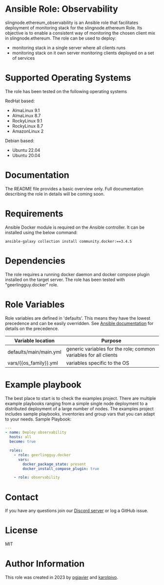 # Ansible Role: Observability

slingnode.ethereum_observability is an Ansible role that facilitates deployment of monitoring stack for the slingnode.ethereum Role. Its objective is to enable a consistent way of monitoring the chosen client mix in slingnode.ethereum. The role can be used to deploy:

* monitoring stack in a single server where all clients runs
* monitoring stack on it own server monitoring clients deployed on a set of services


# Supported Operating Systems

The role has been tested on the following operating systems

RedHat based:

* AlmaLinux 9.1
* AlmaLinux 8.7
* RockyLinux 9.1
* RockyLinux 8.7
* AmazonLinux 2

Debian based:

* Ubuntu 22.04
* Ubuntu 20.04

# Documentation

The README file provides a basic overview only. Full documentation describing the role in details will be coming soon.

# Requirements

Ansible Docker module is required on the Ansible controller. It can be installed using the below command:

```
ansible-galaxy collection install community.docker:==3.4.5
```

# Dependencies

The role requires a running docker daemon and docker compose plugin installed on the target server. The role has been tested with "geerlingguy.docker" role.

# Role Variables

Role variables are defined in 'defaults'. This means they have the lowest precedence and can be easily overridden. See [Ansible documentation](https://docs.ansible.com/ansible/latest/playbook\_guide/playbooks\_variables.html#understanding-variable-precedence) for details on the precedence.


| Variable location              | Purpose                                                          |
| ------------------------------ | ---------------------------------------------------------------- |
| defaults/main/main.yml         | generic variables for the role; common variables for all clients |
| vars/\{{os\_family\}}.yml      | variables specific to the OS                                     |


# Example playbook

The best place to start is to check the examples project. There are multiple example playbooks ranging from a simple single node deployment to a distributed deployment of a large number of nodes. The examples project includes sample playbooks, inventories and group vars that you can adapt to your needs.
Sample Playbook:

```yaml
---
- name: Deploy observability
  hosts: all
  become: true

  roles:
    - role: geerlingguy.docker
      vars:
        docker_package_state: present
        docker_install_compose_plugin: true

    - role: observability
```
# Contact

If you have any questions join our [Discord server](https://discord.gg/EPg7yfhmUU) or log a GitHub issue.

# License

MIT

# Author Information

This role was created in 2023 by [pgjavier](https://github.com/pgjavier) and [karolpivo](https://github.com/karolpivo).
